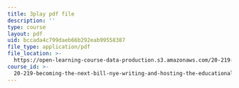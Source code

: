 ```yaml
---
title: 3play pdf file
description: ''
type: course
layout: pdf
uid: bccada4c799daeb66b292eab99558387
file_type: application/pdf
file_location: >-
  https://open-learning-course-data-production.s3.amazonaws.com/20-219-becoming-the-next-bill-nye-writing-and-hosting-the-educational-show-january-iap-2015/bccada4c799daeb66b292eab99558387_VQi6t2NfWig.pdf
course_id: >-
  20-219-becoming-the-next-bill-nye-writing-and-hosting-the-educational-show-january-iap-2015
---
```

